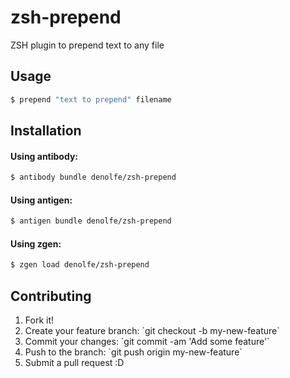 # zsh-prepend

ZSH plugin to prepend text to any file

## Usage

```sh
$ prepend "text to prepend" filename
```

## Installation

#### Using antibody:

```sh
$ antibody bundle denolfe/zsh-prepend
```

#### Using antigen:

```sh
$ antigen bundle denolfe/zsh-prepend
```

#### Using zgen:

```sh
$ zgen load denolfe/zsh-prepend
```

## Contributing

1. Fork it!
2. Create your feature branch: \`git checkout -b my-new-feature\`
3. Commit your changes: \`git commit -am 'Add some feature'\`
4. Push to the branch: \`git push origin my-new-feature\`
5. Submit a pull request :D
